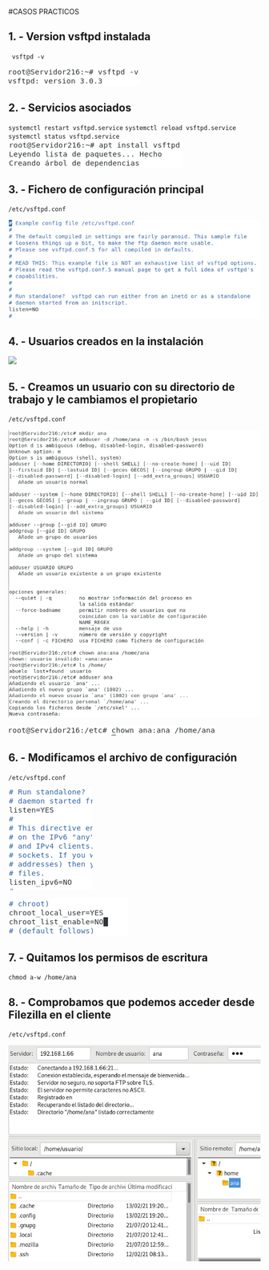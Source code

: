 #CASOS PRACTICOS

## 1. - Version vsftpd instalada

  ` vsftpd -v`
  
   ![](https://github.com/anasalasro/Vsftpd/blob/main/Vsftpd/versionvsftpd.png)


## 2. - Servicios asociados

   ` systemctl restart vsftpd.service `
   ` systemctl reload vsftpd.service `
   ` systemctl status vsftpd.service `
   ![](https://github.com/anasalasro/Vsftpd/blob/main/Vsftpd/instalacionvsftpd.png)
    
## 3. - Fichero de configuración principal

 ` /etc/vsftpd.conf `
 
   ![](https://github.com/anasalasro/Vsftpd/blob/main/Vsftpd/archivoconf.png)

## 4. - Usuarios creados en la instalación
 
   ![](https://github.com/anasalasro/Vsftpd/blob/main/Vsftpd/a%C3%B1adeusuariosalcrear.png)
  
## 5. - Creamos un usuario con su directorio de trabajo y le cambiamos el propietario

 ` /etc/vsftpd.conf `
 
   ![](https://github.com/anasalasro/Vsftpd/blob/main/Vsftpd/creardirectorioyusuarioana.png)
   
   ![](https://github.com/anasalasro/Vsftpd/blob/main/Vsftpd/cambiamoselgrupo.png)
   
## 6. - Modificamos el archivo de configuración

 ` /etc/vsftpd.conf `
 
   ![](https://github.com/anasalasro/Vsftpd/blob/main/Vsftpd/configuracion1.png)
   
   ![](https://github.com/anasalasro/Vsftpd/blob/main/Vsftpd/configuracion1.1.png)
   
## 7. - Quitamos los permisos de escritura

` chmod a-w /home/ana `

## 8. - Comprobamos que podemos acceder desde Filezilla en el cliente

 ` /etc/vsftpd.conf `
 
   ![](https://github.com/anasalasro/Vsftpd/blob/main/Vsftpd/acceso1.png)

